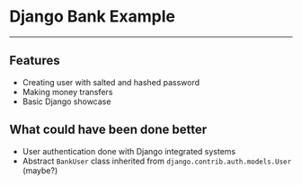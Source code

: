 # Django Bank Example
<hr>
<h2>Features</h2>
<ul>
    <li>
        Creating user with salted and hashed password
    </li>
    <li>
        Making money transfers
    </li>
    <li>
        Basic Django showcase
    </li>
</ul>

<h2>What could have been done better</h2>
<ul>
    <li>
        User authentication done with Django integrated systems
    </li>
    <li>
        Abstract <code>BankUser</code> class inherited from <code>django.contrib.auth.models.User</code> (maybe?)   
    </li>
</ul>
